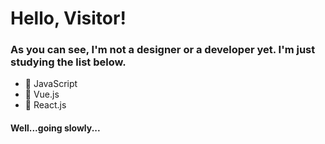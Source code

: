 # Hello, Visitor!

### As you can see, I'm not a designer or a developer yet. I'm just studying the list below.

- 🌱 JavaScript
- 🌱 Vue.js
- 🌱 React.js

#### Well...going slowly...
